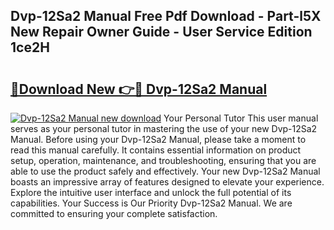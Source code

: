 ## Dvp-12Sa2 Manual Free Pdf Download - Part-l5X New Repair Owner Guide - User Service Edition 1ce2H

# <h2><a href="http://cf1487.oget.top/?id=Dvp-12Sa2+Manual">🔗Download New 👉🔴 Dvp-12Sa2 Manual</a></h2>

[![Dvp-12Sa2 Manual new download](https://i.imgur.com/5g1atiW.png)](http://cf1487.oget.top/?id=Dvp-12Sa2+Manual)
Your Personal Tutor This user manual serves as your personal tutor in mastering the use of your new Dvp-12Sa2 Manual. Before using your Dvp-12Sa2 Manual, please take a moment to read this manual carefully. It contains essential information on product setup, operation, maintenance, and troubleshooting, ensuring that you are able to use the product safely and effectively. Your new Dvp-12Sa2 Manual boasts an impressive array of features designed to elevate your experience. Explore the intuitive user interface and unlock the full potential of its capabilities. Your Success is Our Priority Dvp-12Sa2 Manual. We are committed to ensuring your complete satisfaction.
